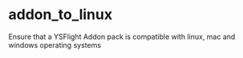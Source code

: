 # addon_to_linux
Ensure that a YSFlight Addon pack is compatible with linux, mac and windows operating systems
